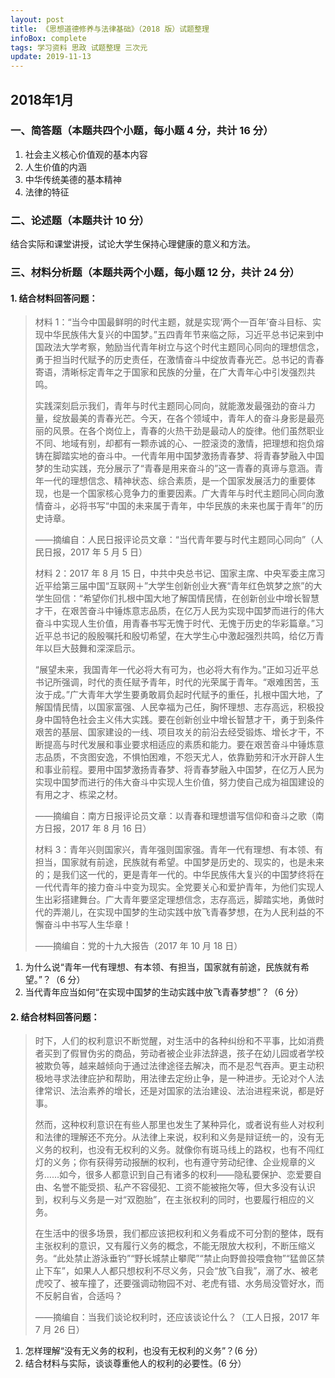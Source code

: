 ```yaml
---
layout: post
title: 《思想道德修养与法律基础》（2018 版）试题整理
infoBox: complete
tags: 学习资料 思政 试题整理 三次元
update: 2019-11-13
---
```

## 2018年1月
### 一、简答题（本题共四个小题，每小题 4 分，共计 16 分）

1. 社会主义核心价值观的基本内容
2. 人生价值的内涵
3. 中华传统美德的基本精神
4. 法律的特征

### 二、论述题（本题共计 10 分）

结合实际和课堂讲授，试论大学生保持心理健康的意义和方法。

### 三、材料分析题（本题共两个小题，每小题 12 分，共计 24 分）
#### 1. 结合材料回答问题：

> 材料 1：“当今中国最鲜明的时代主题，就是实现‘两个一百年’奋斗目标、实现中华民族伟大复兴的中国梦。”五四青年节来临之际，习近平总书记来到中国政法大学考察，勉励当代青年树立与这个时代主题同心同向的理想信念，勇于担当时代赋予的历史责任，在激情奋斗中绽放青春光芒。总书记的青春寄语，清晰标定青年之于国家和民族的分量，在广大青年心中引发强烈共鸣。
> 
> 实践深刻启示我们，青年与时代主题同心同向，就能激发最强劲的奋斗力量，绽放最美的青春光芒。今天，在各个领域中，青年人的奋斗身影是最亮丽的风景。在各个岗位上，青春的火热干劲是最动人的旋律。他们虽然职业不同、地域有别，却都有一颗赤诚的心、一腔滚烫的激情，把理想和抱负熔铸在脚踏实地的奋斗中。一代青年用中国梦激扬青春梦、将青春梦融入中国梦的生动实践，充分展示了“青春是用来奋斗的”这一青春的真谛与意涵。青年一代的理想信念、精神状态、综合素质，是一个国家发展活力的重要体现，也是一个国家核心竞争力的重要因素。广大青年与时代主题同心同向激情奋斗，必将书写“中国的未来属于青年，中华民族的未来也属于青年”的历史诗章。
> 
> <p class="at-r">——摘编自：人民日报评论员文章：“当代青年要与时代主题同心同向”（人民日报，2017 年 5 月 5 日）</p>
> 
> 材料 2：2017 年 8 月 15 日，中共中央总书记、国家主席、中央军委主席习近平给第三届中国“互联网＋”大学生创新创业大赛“青年红色筑梦之旅”的大学生回信：“希望你们扎根中国大地了解国情民情，在创新创业中增长智慧才干，在艰苦奋斗中锤炼意志品质，在亿万人民为实现中国梦而进行的伟大奋斗中实现人生价值，用青春书写无愧于时代、无愧于历史的华彩篇章。”习近平总书记的殷殷嘱托和殷切希望，在大学生心中激起强烈共鸣，给亿万青年以巨大鼓舞和深深启示。
> 
> “展望未来，我国青年一代必将大有可为，也必将大有作为。”正如习近平总书记所强调，时代的责任赋予青年，时代的光荣属于青年。“艰难困苦，玉汝于成。”广大青年大学生要勇敢肩负起时代赋予的重任，扎根中国大地，了解国情民情，以国家富强、人民幸福为己任，胸怀理想、志存高远，积极投身中国特色社会主义伟大实践。要在创新创业中增长智慧才干，勇于到条件艰苦的基层、国家建设的一线、项目攻关的前沿去经受锻炼、增长才干，不断提高与时代发展和事业要求相适应的素质和能力。要在艰苦奋斗中锤炼意志品质，不贪图安逸，不惧怕困难，不怨天尤人，依靠勤劳和汗水开辟人生和事业前程。要用中国梦激扬青春梦、将青春梦融入中国梦，在亿万人民为实现中国梦而进行的伟大奋斗中实现人生价值，努力使自己成为祖国建设的有用之才、栋梁之材。
> 
> <p class="at-r">——摘编自：南方日报评论员文章：以青春和理想谱写信仰和奋斗之歌（南方日报，2017 年 8 月 16 日）</p>
> 
> 材料 3：青年兴则国家兴，青年强则国家强。青年一代有理想、有本领、有担当，国家就有前途，民族就有希望。中国梦是历史的、现实的，也是未来的；是我们这一代的，更是青年一代的。中华民族伟大复兴的中国梦终将在一代代青年的接力奋斗中变为现实。全党要关心和爱护青年，为他们实现人生出彩搭建舞台。广大青年要坚定理想信念，志存高远，脚踏实地，勇做时代的弄潮儿，在实现中国梦的生动实践中放飞青春梦想，在为人民利益的不懈奋斗中书写人生华章！
> 
> <p class="at-r">——摘编自：党的十九大报告（2017 年 10 月 18 日）</p>

1. 为什么说“青年一代有理想、有本领、有担当，国家就有前途，民族就有希望。”？（6 分）
2. 当代青年应当如何“在实现中国梦的生动实践中放飞青春梦想”？（6 分）

#### 2. 结合材料回答问题：

> 时下，人们的权利意识不断觉醒，对生活中的各种纠纷和不平事，比如消费者买到了假冒伪劣的商品，劳动者被企业非法辞退，孩子在幼儿园或者学校被欺负等，越来越倾向于通过法律途径去解决，而不是忍气吞声。更主动积极地寻求法律庇护和帮助，用法律去定纷止争，是一种进步。无论对个人法律常识、法治素养的增长，还是对国家的法治建设、法治进程来说，都是好事。
> 
> 然而，这种权利意识在有些人那里也发生了某种异化，或者说有些人对权利和法律的理解还不充分。从法律上来说，权利和义务是辩证统一的，没有无义务的权利，也没有无权利的义务。就像你有斑马线上的路权，也有不闯红灯的义务；你有获得劳动报酬的权利，也有遵守劳动纪律、企业规章的义务……如今，很多人都意识到自己有诸多的权利——隐私要保护、恋爱要自由、名誉不能受损、私产不容侵犯、工资不能被拖欠等，但大多没有认识到，权利与义务是一对“双胞胎”，在主张权利的同时，也要履行相应的义务。
> 
> 在生活中的很多场景，我们都应该把权利和义务看成不可分割的整体，既有主张权利的意识，又有履行义务的概念，不能无限放大权利，不断压缩义务。“此处禁止游泳垂钓”“野长城禁止攀爬”“禁止向野兽投喂食物”“猛兽区禁止下车”，如果人人都只想权利不尽义务，只会“放飞自我”，溺了水、被老虎咬了、被车撞了，还要强调动物园不对、老虎有错、水务局没管好水，而不反躬自省，合适吗？
> 
> <p class="at-r">——摘编自：当我们谈论权利时，还应该谈论什么？（工人日报，2017 年 7 月 26 日）</p>

1. 怎样理解“没有无义务的权利，也没有无权利的义务”？(6 分）
2. 结合材料与实际，谈谈尊重他人的权利的必要性。(6 分）